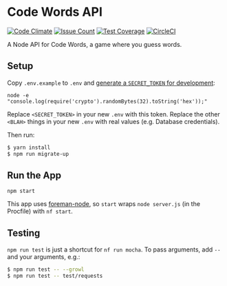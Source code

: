 # Code Words API
[![Code Climate](https://codeclimate.com/github/bensaufley/code-words-api/badges/gpa.svg)](https://codeclimate.com/github/bensaufley/code-words-api) [![Issue Count](https://codeclimate.com/github/bensaufley/code-words-api/badges/issue_count.svg)](https://codeclimate.com/github/bensaufley/code-words-api) [![Test Coverage](https://codeclimate.com/github/bensaufley/code-words-api/badges/coverage.svg)](https://codeclimate.com/github/bensaufley/code-words-api/coverage) [![CircleCI](https://circleci.com/gh/bensaufley/code-words-api/tree/master.svg?style=shield)](https://circleci.com/gh/bensaufley/code-words-api/tree/master)


A Node API for Code Words, a game where you guess words.

## Setup

Copy `.env.example` to `.env` and
[generate a `SECRET_TOKEN` for development](secret-key-gen):

```
node -e "console.log(require('crypto').randomBytes(32).toString('hex'));"
```

Replace `<SECRET_TOKEN>` in your new `.env` with this token. Replace the
other `<BLAH>` things in your new `.env` with real values (e.g. Database
credentials).

Then run:

```sh
$ yarn install
$ npm run migrate-up
```


## Run the App

`npm start`

This app uses [foreman-node], so `start` wraps `node server.js` (in the
Procfile) with `nf start`.

## Testing

`npm run test` is just a shortcut for `nf run mocha`. To pass arguments, add
`--` and your arguments, e.g.:

```sh
$ npm run test -- --growl
$ npm run test -- test/requests
```

[secret-key-gen]: https://github.com/dwyl/learn-json-web-tokens#how-to-generate-secret-key
[foreman-node]: https://github.com/strongloop/node-foreman

